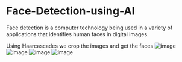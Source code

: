# Face-Detection-using-AI
Face detection is a computer technology being used in a variety of applications that identifies human faces in digital images.

Using Haarcascades we crop the images and get the faces
![image](https://user-images.githubusercontent.com/90783712/162892017-6d9ffe2a-bb52-4337-859b-74c3d7649795.png)
![image](https://user-images.githubusercontent.com/90783712/162892075-cf647801-9125-4069-9253-f552bf79256c.png)
![image](https://user-images.githubusercontent.com/90783712/162892121-f598e773-182b-4794-8ec5-8184be5158b7.png)
![image](https://user-images.githubusercontent.com/90783712/162892155-a3c063fa-7dc9-455a-9ff2-b80a8e407724.png)
